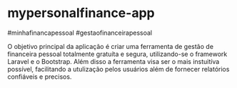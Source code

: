 # mypersonalfinance-app
#minhafinancapessoal
#gestaofinanceirapessoal

O objetivo principal da aplicação é criar uma ferramenta de gestão de financeira pessoal totalmente gratuíta e segura, utilizando-se o framework Laravel e o Bootstrap.
Além disso a ferramenta visa ser o mais instuitíva possível, facilitando a utulização pelos usuários além de fornecer relatórios confiáveis e precisos.
 
